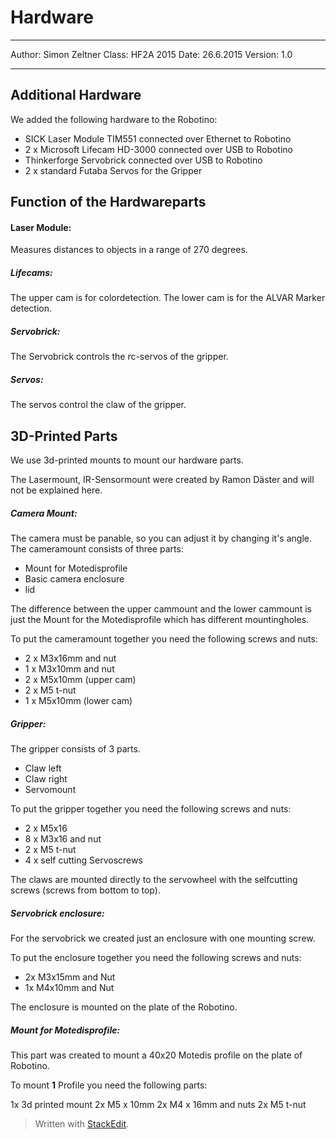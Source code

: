 #  Hardware

--------------------
Author: Simon Zeltner
Class: HF2A 2015
Date: 26.6.2015
Version: 1.0  

----------------------------
  
##  Additional Hardware

We added the following hardware to the Robotino:

 - SICK Laser Module TIM551 connected over Ethernet to Robotino
 - 2 x Microsoft Lifecam HD-3000 connected over USB to Robotino
 - Thinkerforge Servobrick connected over USB to Robotino
 - 2 x standard Futaba Servos for the Gripper
  
##  Function of the Hardwareparts  
  
####  Laser Module:

Measures distances to objects in a range of 270 degrees.  
#####  Lifecams:

The upper cam is for colordetection.
The lower cam is for the ALVAR Marker detection.  
  
#####  Servobrick:  

The Servobrick controls the rc-servos of the gripper.  
  
#####  Servos:

The servos control the claw of the gripper.  

  
## 3D-Printed Parts

We use 3d-printed mounts to mount our hardware parts.

The Lasermount, IR-Sensormount were created by Ramon Däster and will not be explained here.  
  
#####  Camera Mount:

The camera must be panable, so you can adjust it by changing it's angle.
The cameramount consists of three parts:

 - Mount for Motedisprofile
 - Basic camera enclosure
 - lid

The difference between the upper cammount and the lower cammount is just the Mount for the Motedisprofile which has different mountingholes.
 
 To put the cameramount together you need the following screws and nuts:
 
 - 2 x M3x16mm and nut
 -  1 x M3x10mm and nut
 - 2 x M5x10mm (upper cam)
 - 2 x M5 t-nut
 - 1 x M5x10mm (lower cam)  
  
#####  Gripper:

The gripper consists of 3 parts.

 - Claw left
 - Claw right
 - Servomount

To put the gripper together you need the following screws and nuts:

 - 2 x M5x16
 - 8 x M3x16 and nut
 - 2 x M5 t-nut
 - 4 x self cutting Servoscrews


The claws are mounted directly to the servowheel with the selfcutting screws (screws from bottom to top).    


  
#####  Servobrick enclosure:

For the servobrick we created just an enclosure with one mounting screw.


To put the enclosure together you need the following screws and nuts:

 - 2x M3x15mm and Nut
 - 1x M4x10mm and Nut
 

The enclosure is mounted on the plate of the Robotino.  

  
#####  Mount for Motedisprofile:

This part was created to mount a 40x20 Motedis profile on the plate of Robotino.

To mount **1** Profile you need the following parts:

1x 3d printed mount
2x M5 x 10mm 
2x M4 x 16mm and nuts
2x M5 t-nut


> Written with [StackEdit](https://stackedit.io/).